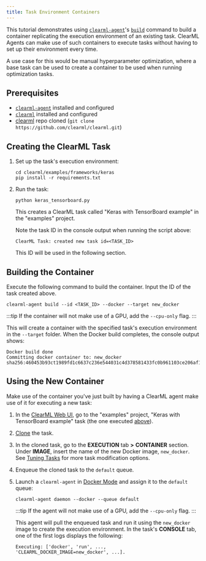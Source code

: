 ```yaml
---
title: Task Environment Containers
---
```


This tutorial demonstrates using [`clearml-agent`](../../clearml_agent.md)'s [`build`](../../clearml_agent/clearml_agent_ref.md#build) 
command to build a container replicating the execution environment of an existing task. ClearML Agents can make 
use of such containers to execute tasks without having to set up their environment every time. 

A use case for this would be manual hyperparameter optimization, where a base task can be used to create a container to 
be used when running optimization tasks.

## Prerequisites
* [`clearml-agent`](../../clearml_agent/clearml_agent_setup.md#installation) installed and configured
* [`clearml`](../../clearml_sdk/clearml_sdk_setup#install-clearml) installed and configured
* [clearml](https://github.com/clearml/clearml) repo cloned (`git clone https://github.com/clearml/clearml.git`)
  
## Creating the ClearML Task
1. Set up the task's execution environment:
   
   ```console
   cd clearml/examples/frameworks/keras
   pip install -r requirements.txt
   ```

1. Run the task:
   
   ```console
   python keras_tensorboard.py
   ```
   This creates a ClearML task called "Keras with TensorBoard example" in the "examples" project.

   Note the task ID in the console output when running the script above:

   ```console
   ClearML Task: created new task id=<TASK_ID>
   ```
   This ID will be used in the following section.

## Building the Container

Execute the following command to build the container. Input the ID of the task created above. 
```console
clearml-agent build --id <TASK_ID> --docker --target new_docker
```

:::tip
If the container will not make use of a GPU, add the `--cpu-only` flag.
:::

This will create a container with the specified task's execution environment in the `--target` folder. 
When the Docker build completes, the console output shows:

```console
Docker build done
Committing docker container to: new_docker
sha256:460453b93ct1989fd1c6637c236e544031c4d378581433fc0b961103ce206af1
```

## Using the New Container
Make use of the container you've just built by having a ClearML agent make use of it for executing a new task:	

1. In the [ClearML Web UI](../../webapp/webapp_overview.md), go to the "examples" project, "Keras with TensorBoard 
   example" task (the one executed [above](#creating-the-clearml-task)).
1. [Clone](../../webapp/webapp_exp_reproducing.md) the task.
1. In the cloned task, go to the **EXECUTION** tab **>** **CONTAINER** section. Under **IMAGE**, insert the name 
   of the new Docker image, `new_docker`. See [Tuning Tasks](../../webapp/webapp_exp_tuning.md) for more task 
   modification options. 
1. Enqueue the cloned task to the `default` queue.
1. Launch a `clearml-agent` in [Docker Mode](../../clearml_agent/clearml_agent_execution_env.md#docker-mode) and assign it to the `default` queue:
   ```console
   clearml-agent daemon --docker --queue default
   ```

   :::tip
   If the agent will not make use of a GPU, add the `--cpu-only` flag.
   :::

   This agent will pull the enqueued task and run it using the `new_docker` image to create the execution environment. 
   In the task's **CONSOLE** tab, one of the first logs displays the following:
   
   ```console
   Executing: ['docker', 'run', ..., 'CLEARML_DOCKER_IMAGE=new_docker', ...].
   ```